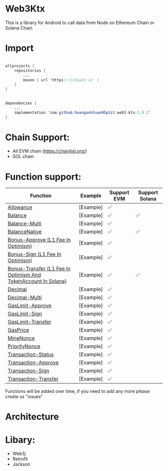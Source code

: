 # Web3Ktx
This is a library for Android to call data from Node on Ethereum Chain or Solana Chain


# Import

```java

allprojects {
	repositories {
		...
		maven { url 'https://jitpack.io' }
	}
}
    
    
dependencies {
	...
	implementation 'com.github.hoanganhtuan95ptit:web3-ktx:1.0.1'
}
```

# Chain Support:
  * All EVM chain (https://chainlist.org/)
  * SOL chain

# Function support:

Function | Example | Support EVM | Support Solana
--- | ---  | --- | --- 
[Allowance](https://github.com/hoanganhtuan95ptit/web3-ktx/blob/17086f6cf822a43994801fe353295588f2745955/web3/src/main/java/com/one/web3/Web3.kt#LL87C3-L87C3) | [Example] | ✅ | 
[Balance](https://github.com/hoanganhtuan95ptit/web3-ktx/blob/17086f6cf822a43994801fe353295588f2745955/web3/src/main/java/com/one/web3/Web3.kt#L92) | [Example] | ✅ | ✅ 
[Balance-Multi](https://github.com/hoanganhtuan95ptit/web3-ktx/blob/17086f6cf822a43994801fe353295588f2745955/web3/src/main/java/com/one/web3/Web3.kt#L97) | [Example] | ✅ | 
[BalanceNative](https://github.com/hoanganhtuan95ptit/web3-ktx/blob/17086f6cf822a43994801fe353295588f2745955/web3/src/main/java/com/one/web3/Web3.kt#L102) | [Example] | ✅ | ✅ 
[Bonus-Approve (L1 Fee In Optimism)](https://github.com/hoanganhtuan95ptit/web3-ktx/blob/17086f6cf822a43994801fe353295588f2745955/web3/src/main/java/com/one/web3/Web3.kt#LL107C17-L107C29) | [Example] | ✅ | 
[Bonus-Sign (L1 Fee In Optimism)](https://github.com/hoanganhtuan95ptit/web3-ktx/blob/17086f6cf822a43994801fe353295588f2745955/web3/src/main/java/com/one/web3/Web3.kt#LL112C17-L112C26) | [Example] | ✅ | 
[Bonus-Transfer (L1 Fee In Optimism And TokenAccount In Solana)](https://github.com/hoanganhtuan95ptit/web3-ktx/blob/17086f6cf822a43994801fe353295588f2745955/web3/src/main/java/com/one/web3/Web3.kt#LL117C17-L117C30) | [Example] | ✅ | ✅  
[Decimal](https://github.com/hoanganhtuan95ptit/web3-ktx/blob/17086f6cf822a43994801fe353295588f2745955/web3/src/main/java/com/one/web3/Web3.kt#L122) | [Example] | ✅ | 
[Decimal-Multi](https://github.com/hoanganhtuan95ptit/web3-ktx/blob/17086f6cf822a43994801fe353295588f2745955/web3/src/main/java/com/one/web3/Web3.kt#L127) | [Example] | ✅ | 
[GasLimit-Approve](https://github.com/hoanganhtuan95ptit/web3-ktx/blob/17086f6cf822a43994801fe353295588f2745955/web3/src/main/java/com/one/web3/Web3.kt#L132) | [Example] | ✅ | 
[GasLimit-Sign](https://github.com/hoanganhtuan95ptit/web3-ktx/blob/17086f6cf822a43994801fe353295588f2745955/web3/src/main/java/com/one/web3/Web3.kt#L137) | [Example] | ✅ | 
[GasLimit-Transfer](https://github.com/hoanganhtuan95ptit/web3-ktx/blob/17086f6cf822a43994801fe353295588f2745955/web3/src/main/java/com/one/web3/Web3.kt#L142) | [Example] | ✅ | 
[GasPrice](https://github.com/hoanganhtuan95ptit/web3-ktx/blob/17086f6cf822a43994801fe353295588f2745955/web3/src/main/java/com/one/web3/Web3.kt#L151) | [Example] | ✅ | 
[MineNonce](https://github.com/hoanganhtuan95ptit/web3-ktx/blob/17086f6cf822a43994801fe353295588f2745955/web3/src/main/java/com/one/web3/Web3.kt#L156) | [Example] | ✅ | 
[PriorityNonce](https://github.com/hoanganhtuan95ptit/web3-ktx/blob/17086f6cf822a43994801fe353295588f2745955/web3/src/main/java/com/one/web3/Web3.kt#L172) | [Example] | ✅ | 
[Transaction-Status](https://github.com/hoanganhtuan95ptit/web3-ktx/blob/17086f6cf822a43994801fe353295588f2745955/web3/src/main/java/com/one/web3/Web3.kt#L188) | [Example] | ✅ |  
[Transaction-Approve](https://github.com/hoanganhtuan95ptit/web3-ktx/blob/17086f6cf822a43994801fe353295588f2745955/web3/src/main/java/com/one/web3/Web3.kt#L193) | [Example] | ✅ |  
[Transaction-Sign](https://github.com/hoanganhtuan95ptit/web3-ktx/blob/17086f6cf822a43994801fe353295588f2745955/web3/src/main/java/com/one/web3/Web3.kt#L214) | [Example] | ✅ |  
[Transaction-Transfer](https://github.com/hoanganhtuan95ptit/web3-ktx/blob/17086f6cf822a43994801fe353295588f2745955/web3/src/main/java/com/one/web3/Web3.kt#LL233C17-L233C36) | [Example] | ✅ | 
    
    
Functions will be added over time, if you need to add any more please create us "issues"
  
# Architecture


  
# Libary:

  * Web3j
  * Retrofit
  * Jackson
  
